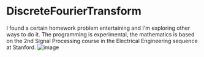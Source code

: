 # DiscreteFourierTransform
I found a certain homework problem entertaining and I'm exploring other ways to do it.
The programming is experimental, the mathematics is based on the 2nd Signal Processing course in the Electrical Engineering sequence at Stanford.
![image](https://user-images.githubusercontent.com/59715727/120119978-a261a580-c168-11eb-9d39-9db3cdf59955.png)
